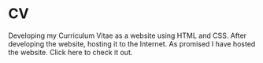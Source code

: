# CV
Developing my Curriculum Vitae as a website using HTML and CSS. After developing the website, hosting it to the Internet.
As promised I have hosted the website.
Click <a href="http://kirubeleshetu.infy.uk/" style="text-decoration: none;">here</a> to check it out.
